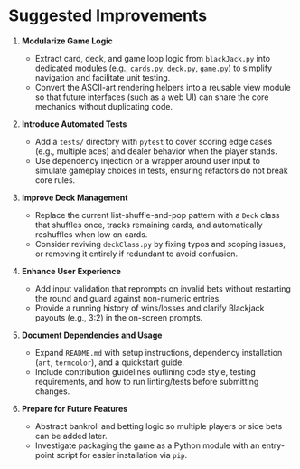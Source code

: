 # Suggested Improvements

1. **Modularize Game Logic**
   - Extract card, deck, and game loop logic from `blackJack.py` into dedicated modules (e.g., `cards.py`, `deck.py`, `game.py`) to simplify navigation and facilitate unit testing.
   - Convert the ASCII-art rendering helpers into a reusable view module so that future interfaces (such as a web UI) can share the core mechanics without duplicating code.

2. **Introduce Automated Tests**
   - Add a `tests/` directory with `pytest` to cover scoring edge cases (e.g., multiple aces) and dealer behavior when the player stands.
   - Use dependency injection or a wrapper around user input to simulate gameplay choices in tests, ensuring refactors do not break core rules.

3. **Improve Deck Management**
   - Replace the current list-shuffle-and-pop pattern with a `Deck` class that shuffles once, tracks remaining cards, and automatically reshuffles when low on cards.
   - Consider reviving `deckClass.py` by fixing typos and scoping issues, or removing it entirely if redundant to avoid confusion.

4. **Enhance User Experience**
   - Add input validation that reprompts on invalid bets without restarting the round and guard against non-numeric entries.
   - Provide a running history of wins/losses and clarify Blackjack payouts (e.g., 3:2) in the on-screen prompts.

5. **Document Dependencies and Usage**
   - Expand `README.md` with setup instructions, dependency installation (`art`, `termcolor`), and a quickstart guide.
   - Include contribution guidelines outlining code style, testing requirements, and how to run linting/tests before submitting changes.

6. **Prepare for Future Features**
   - Abstract bankroll and betting logic so multiple players or side bets can be added later.
   - Investigate packaging the game as a Python module with an entry-point script for easier installation via `pip`.
